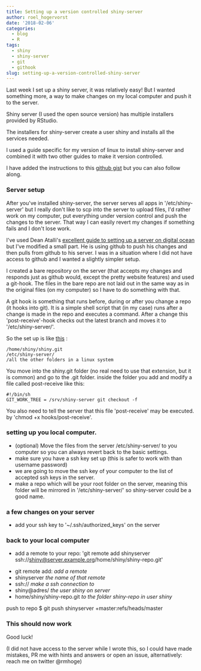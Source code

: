 ```yaml
---
title: Setting up a version controlled shiny-server
author: roel_hogervorst
date: '2018-02-06'
categories:
  - blog
  - R
tags:
  - shiny
  - shiny-server
  - git
  - githook
slug: setting-up-a-version-controlled-shiny-server
---
```


Last week I set up a shiny server, it was relatively easy! But I wanted something more, a way to make changes on my local computer and push it to the server.


Shiny server (I used the open source version) has multiple installers provided by RStudio.


The installers for shiny-server create a user shiny and installs all the services needed.

I used a guide specific for my version of linux to install shiny-server and combined it with two other guides to make it version controlled.


I have added the instructions to this [github gist](https://gist.github.com/RMHogervorst/9d88ebff914b66b984ede8e78876c92f) but you can also follow along.

### Server setup
After you've installed shiny-server, the server serves all apps in '/etc/shiny-server' but I really don't like to scp into the server to upload files, I'd rather work on my computer, put everything under version control and push the changes to the server. That way I can easily revert my changes if something fails and I don't lose work.

I've used Dean Atalli's [excellent guide to setting up a server on digital ocean](https://deanattali.com/2015/05/09/setup-rstudio-shiny-server-digital-ocean/) but I've modified a small part. He is using github to push his changes and then pulls from github to his server.
I was in a situation where I did not have access to github and I wanted a slightly simpler setup.

I created a bare repository on the server (that accepts my changes and responds just as github would, except the pretty website features) and used a git-hook. The files in the bare repo are not laid out in the same way as in the original files (on my computer) so I have to do something with that.

A git hook is something that runs  before, during or after you change a repo (it hooks into git). It is a simple shell script that (in my case) runs after a change is made in the repo and executes a command. After a change this 'post-receive'-hook checks out the latest branch and moves it to '/etc/shiny-server/'.


So the set up is like [this](http://toroid.org/git-website-howto "I modified this to make it apply to shiny-server") :

```
/home/shiny/shiny.git
/etc/shiny-server/
/all the other folders in a linux system
```

You move into the shiny.git folder (no real need to use that extension, but it is common) and go to the .git folder. inside the folder you add and modify a file called post-receive like this:

```
#!/bin/sh
GIT_WORK_TREE = /srv/shiny-server git checkout -f
```
You also need to tell the server that this file 'post-receive' may be executed. by 'chmod +x hooks/post-receive'.

### setting up you local computer.

* (optional) Move the files from the server /etc/shiny-server/ to you computer so you can always revert back to the basic settings.
* make sure you have a ssh key set up (this is safer to work with than username password)
* we are going to move the ssh key of your computer to the list of accepted ssh keys in the server.
* make a repo which will be your root folder on the server, meaning this folder will be mirrored in '/etc/shiny-server/' so shiny-server could be a good name.

### a few changes on your server

* add your ssh key to '~/.ssh/authorized_keys' on the server

### back to your local computer
* add a remote to your repo: 'git remote add shinyserver ssh://shiny@server.example.org/home/shiny/shiny-repo.git'

- git remote add:  *add a remote*
- shinyserver   *the name of that remote*
- ssh:// *make a ssh connection to*
- shiny@adres/ *the user shiny on server*
- home/shiny/shiny-repo.git *to the folder shiny-repo in user shiny*


push to repo $ git push shinyserver +master:refs/heads/master

### This should now work

Good luck!

(I did not have access to the server while I wrote this, so I could have made mistakes, PR me with hints and answers or open an issue, alternatively: reach me on twitter @rmhoge)
